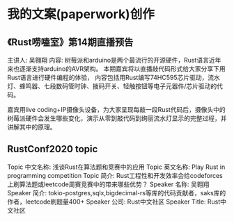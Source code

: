 # 我的文案(paperwork)创作

## 《Rust唠嗑室》第14期直播预告

主讲人: 吴翱翔
内容: 树莓派和arduino是两个最流行的开源硬件，Rust语言近年来也逐渐支持arduino的AVR架构。
本期嘉宾将以直播敲代码形式给大家分享下用Rust语言进行硬件编程的体验，
内容包括用Rust编写74HC595芯片驱动，流水灯、蜂鸣器、七段数码管时钟、拨码开关、轻触按钮等电子元器件/芯片驱动的代码。

嘉宾用live coding+IP摄像头设备，为大家呈现每敲一段Rust代码后，摄像头中的树莓派硬件会发生哪些变化，演示从零到敲代码到绚丽流水灯显示的完整过程，并讲解其中的原理。

## RustConf2020 topic

Topic 中文名称: 浅谈Rust在算法题和竞赛中的应用 
Topic 英文名称: Play Rust in programming competition
Topic 简介: Rust工程性和开发效率会给codeforces上刷算法题或leetcode周赛竞赛中的带来哪些优势？
Speaker 名称: 吴翱翔
Speaker 简介: tokio-postgres,sqlx,bigdecimal-rs等库的代码贡献者，saks库的作者，leetcode刷题量400+
Speaker 公司: Rust中文社区
Speaker Title: Rust中文社区
